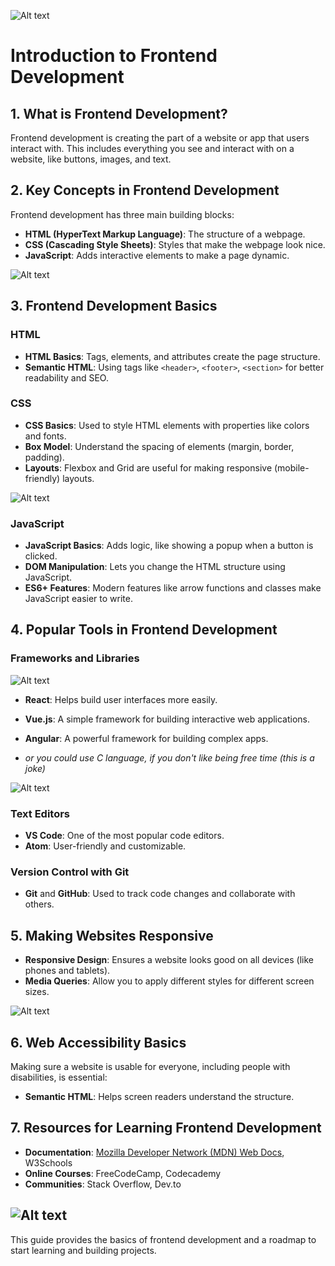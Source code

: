 ![Alt text](imgs/header.png "Title")
# **Introduction to Frontend Development**

## **1. What is Frontend Development?**
Frontend development is creating the part of a website or app that users interact with. This includes everything you see and interact with on a website, like buttons, images, and text.

## **2. Key Concepts in Frontend Development**

Frontend development has three main building blocks:

- **HTML (HyperText Markup Language)**: The structure of a webpage.
- **CSS (Cascading Style Sheets)**: Styles that make the webpage look nice.
- **JavaScript**: Adds interactive elements to make a page dynamic.

![Alt text](imgs/trio.png "Title")

## **3. Frontend Development Basics**

### **HTML**
- **HTML Basics**: Tags, elements, and attributes create the page structure.
- **Semantic HTML**: Using tags like `<header>`, `<footer>`, `<section>` for better readability and SEO.

### **CSS**
- **CSS Basics**: Used to style HTML elements with properties like colors and fonts.
- **Box Model**: Understand the spacing of elements (margin, border, padding).
- **Layouts**: Flexbox and Grid are useful for making responsive (mobile-friendly) layouts.

![Alt text](imgs/boxmodel.png "Title")

### **JavaScript**
- **JavaScript Basics**: Adds logic, like showing a popup when a button is clicked.
- **DOM Manipulation**: Lets you change the HTML structure using JavaScript.
- **ES6+ Features**: Modern features like arrow functions and classes make JavaScript easier to write.

## **4. Popular Tools in Frontend Development**

### **Frameworks and Libraries**
![Alt text](imgs/top.png "Title")
- **React**: Helps build user interfaces more easily.
- **Vue.js**: A simple framework for building interactive web applications.
- **Angular**: A powerful framework for building complex apps.

- _or you could use C language, if you don't like being free time (this is a joke)_

![Alt text](imgs/semi.png "Title")

### **Text Editors**
- **VS Code**: One of the most popular code editors.
- **Atom**: User-friendly and customizable.

### **Version Control with Git**
- **Git** and **GitHub**: Used to track code changes and collaborate with others.

## **5. Making Websites Responsive**

- **Responsive Design**: Ensures a website looks good on all devices (like phones and tablets).
- **Media Queries**: Allow you to apply different styles for different screen sizes.

![Alt text](imgs/resp.png "Title")

## **6. Web Accessibility Basics**

Making sure a website is usable for everyone, including people with disabilities, is essential:

- **Semantic HTML**: Helps screen readers understand the structure.

## **7. Resources for Learning Frontend Development**

- **Documentation**: [Mozilla Developer Network (MDN) Web Docs](https://developer.mozilla.org/), W3Schools
- **Online Courses**: FreeCodeCamp, Codecademy
- **Communities**: Stack Overflow, Dev.to

![Alt text](imgs/bigbrain.png "Title")
---

This guide provides the basics of frontend development and a roadmap to start learning and building projects.